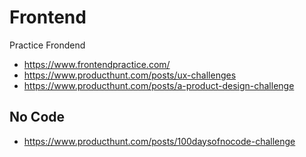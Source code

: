# Frontend
Practice Frondend

- https://www.frontendpractice.com/
- https://www.producthunt.com/posts/ux-challenges
- https://www.producthunt.com/posts/a-product-design-challenge

## No Code
- https://www.producthunt.com/posts/100daysofnocode-challenge
